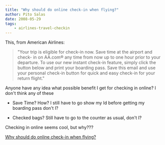 ```yaml
---
title: "Why should do online check-in when flying?"
author: Pito Salas
date: 2008-05-29
tags:
    - airlines-travel-checkin
---
```




This, from American Airlines:

> "Your trip is eligible for check-in now. Save time at the airport and check-
> in on AA.com® any time from now up to one hour prior to your departure. To
> use our new instant check-in feature, simply click the button below and
> print your boarding pass. Save this email and use your personal check-in
> button for quick and easy check-in for your return flight."

Anyone have any idea what possible benefit I get for checking in online? I
don't think any of these

  * Save Time? How? I still have to go show my Id before getting my boarding pass don't I?

  * Checked bags? Still have to go to the counter as usual, don't I?

Checking in online seems cool, but why???


[Why should do online check-in when flying?](None)
